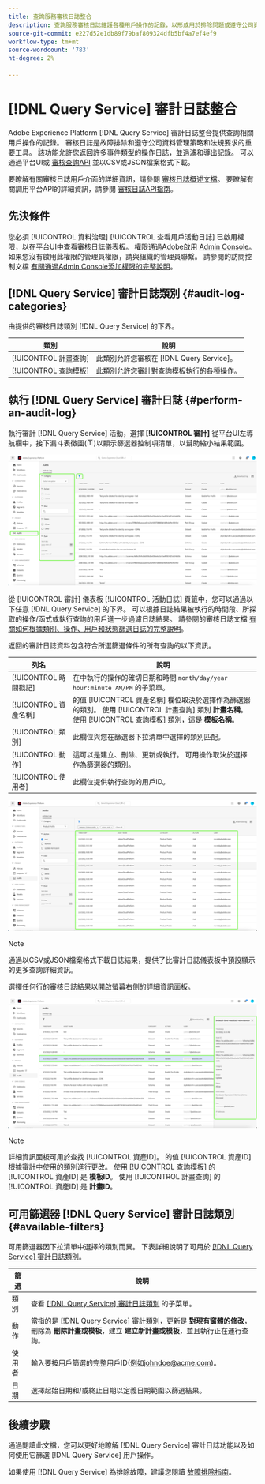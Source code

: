 ```yaml
---
title: 查詢服務審核日誌整合
description: 查詢服務審核日誌維護各種用戶操作的記錄，以形成用於排除問題或遵守公司資料管理策略和法規要求的審核跟蹤。 本教程概述了特定於查詢服務的審計日誌功能。
source-git-commit: e227d52e1db89f79baf809324dfb5bf4a7ef4ef9
workflow-type: tm+mt
source-wordcount: '783'
ht-degree: 2%

---
```


# [!DNL Query Service] 審計日誌整合

Adobe Experience Platform [!DNL Query Service] 審計日誌整合提供查詢相關用戶操作的記錄。 審核日誌是故障排除和遵守公司資料管理策略和法規要求的重要工具。 該功能允許您返回許多事件類型的操作日誌，並過濾和導出記錄。 可以通過平台UI或 [審核查詢API](https://www.adobe.io/experience-platform-apis/references/audit-query/) 並以CSV或JSON檔案格式下載。

要瞭解有關審核日誌用戶介面的詳細資訊，請參閱 [審核日誌概述文檔](../landing/governance-privacy-security/audit-logs/overview.md)。 要瞭解有關調用平台API的詳細資訊，請參閱 [審核日誌API指南](../landing/api-guide.md)。

## 先決條件

您必須 [!UICONTROL 資料治理] [!UICONTROL 查看用戶活動日誌] 已啟用權限，以在平台UI中查看審核日誌儀表板。 權限通過Adobe啟用 [Admin Console](https://adminconsole.adobe.com/)。 如果您沒有啟用此權限的管理員權限，請與組織的管理員聯繫。 請參閱的訪問控制文檔 [有關通過Admin Console添加權限的完整說明](../access-control/home.md)。

## [!DNL Query Service] 審計日誌類別 {#audit-log-categories}

由提供的審核日誌類別 [!DNL Query Service] 的下界。

| 類別 | 說明 |
|---|---|
| [!UICONTROL 計畫查詢] | 此類別允許您審核在 [!DNL Query Service]。 |
| [!UICONTROL 查詢模板] | 此類別允許您審計對查詢模板執行的各種操作。 |

## 執行 [!DNL Query Service] 審計日誌 {#perform-an-audit-log}

執行審計 [!DNL Query Service] 活動，選擇 **[!UICONTROL 審計]** 從平台UI左導航欄中，接下漏斗表徵圖(![篩選器表徵圖。](./images/audit-log/filter.png))以顯示篩選器控制項清單，以幫助縮小結果範圍。

![左側導航和篩選器控制項中帶有「審核」的Platform UI審核日誌儀表板突出顯示。](./images/audit-log/filter-controls.png)

從 [!UICONTROL 審計] 儀表板 [!UICONTROL 活動日誌] 頁籤中，您可以通過以下任意 [!DNL Query Service] 的下界。 可以根據日誌結果被執行的時間段、所採取的操作/函式或執行查詢的用戶進一步過濾日誌結果。 請參閱的審核日誌文檔 [有關如何根據類別、操作、用戶和狀態篩選日誌的完整說明](../landing/governance-privacy-security/audit-logs/overview.md#managing-audit-logs-in-the-ui)。

返回的審計日誌資料包含符合所選篩選條件的所有查詢的以下資訊。

| 列名 | 說明 |
|---|---|
| [!UICONTROL 時間戳記] | 在中執行的操作的確切日期和時間 `month/day/year hour:minute AM/PM` 的子菜單。 |
| [!UICONTROL 資產名稱] | 的值 [!UICONTROL 資產名稱] 欄位取決於選擇作為篩選器的類別。 使用 [!UICONTROL 計畫查詢] 類別 **計畫名稱**。 使用 [!UICONTROL 查詢模板] 類別，這是 **模板名稱**。 |
| [!UICONTROL 類別] | 此欄位與您在篩選器下拉清單中選擇的類別匹配。 |
| [!UICONTROL 動作] | 這可以是建立、刪除、更新或執行。 可用操作取決於選擇作為篩選器的類別。 |
| [!UICONTROL 使用者] | 此欄位提供執行查詢的用戶ID。 |

![「審核」儀表板，其中已篩選的活動日誌突出顯示。](./images/audit-log/filtered-activity.png)

>[!NOTE]
>
>通過以CSV或JSON檔案格式下載日誌結果，提供了比審計日誌儀表板中預設顯示的更多查詢詳細資訊。

選擇任何行的審核日誌結果以開啟螢幕右側的詳細資訊面板。

![審核儀表板「活動日誌」頁籤，其中突出顯示了「詳細資訊」面板。](./images/audit-log/details-panel.png)

>[!NOTE]
>
>詳細資訊面板可用於查找 [!UICONTROL 資產ID]。 的值 [!UICONTROL 資產ID] 根據審計中使用的類別進行更改。 使用 [!UICONTROL 查詢模板] 的 [!UICONTROL 資產ID] 是 **模板ID**。 使用 [!UICONTROL 計畫查詢] 的 [!UICONTROL 資產ID] 是  **計畫ID**。

## 可用篩選器 [!DNL Query Service] 審計日誌類別 {#available-filters}

可用篩選器因下拉清單中選擇的類別而異。 下表詳細說明了可用於 [[!DNL Query Service] 審計日誌類別](#audit-log-categories)。

| 篩選 | 說明 |
|---|---|
| 類別 | 查看 [[!DNL Query Service] 審計日誌類別](#audit-log-categories) 的子菜單。 |
| 動作 | 當指的是 [!DNL Query Service] 審計類別，更新是 **對現有窗體的修改**，刪除為 **刪除計畫或模板**，建立 **建立新計畫或模板**，並且執行正在運行查詢。 |
| 使用者 | 輸入要按用戶篩選的完整用戶ID(例如johndoe@acme.com)。 |
| 日期 | 選擇起始日期和/或終止日期以定義日期範圍以篩選結果。 |

## 後續步驟

通過閱讀此文檔，您可以更好地瞭解 [!DNL Query Service] 審計日誌功能以及如何使用它篩選 [!DNL Query Service] 用戶操作。

如果使用 [!DNL Query Service] 為排除故障，建議您閱讀 [故障排除指南](./troubleshooting-guide.md)。
